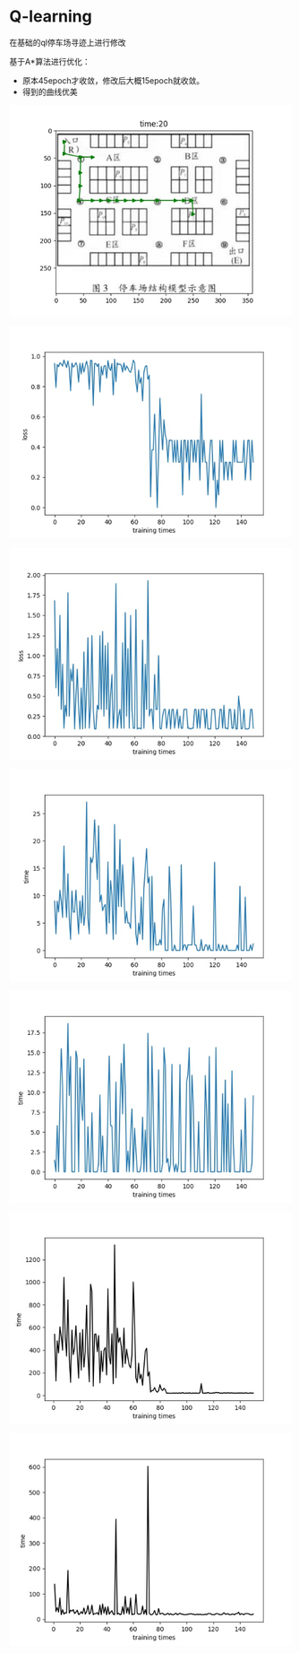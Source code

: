 # Q-learning
在基础的ql停车场寻迹上进行修改

基于A*算法进行优化：
- 原本45epoch才收敛，修改后大概15epoch就收敛。
- 得到的曲线优美

![2](https://github.com/Fly-Pluche/Q-learning_carparking_tracing/blob/master/img/route.jpg)

![1](./img/loss-curve_1.jpg)

![1](./img/loss-curve_2.jpg)

![1](./img/time-curve_1.jpg)

![1](./img/time-curve_2.jpg)

![1](./img/training-times-curve_1.jpg)

![1](./img/training-times-curve_2.jpg)

